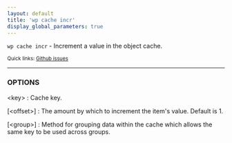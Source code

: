 ```yaml
---
layout: default
title: 'wp cache incr'
display_global_parameters: true
---
```


`wp cache incr` - Increment a value in the object cache.

<small>Quick links: <a href="https://github.com/wp-cli/wp-cli/issues?q=is%3Aopen+label%3Acommand%3Acache-incr+sort%3Aupdated-desc">Github issues</a></small>

<hr />

### OPTIONS

&lt;key&gt;
: Cache key.

[&lt;offset&gt;]
: The amount by which to increment the item's value. Default is 1.

[&lt;group&gt;]
: Method for grouping data within the cache which allows the same key to be used across groups.



